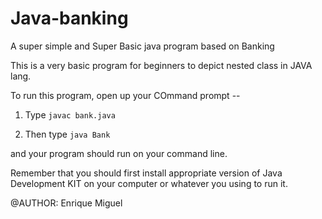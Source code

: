 # Java-banking
A super simple and Super Basic java program based on Banking

This is a very basic program for beginners to depict nested class in JAVA lang.

To run this program, open up your COmmand prompt --

1) Type ``javac bank.java``

2) Then type ``java Bank``

and your program should run on your command line.

Remember that you should first install appropriate version of Java Development KIT on your computer or whatever you using to run it.









@AUTHOR: Enrique Miguel
